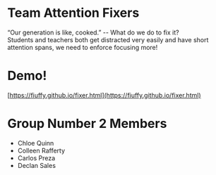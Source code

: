 # Team Attention Fixers
“Our generation is like, cooked.” -- 
What do we do to fix it?<br>
Students and teachers both get distracted very easily and have short attention spans, we need to enforce focusing more!

# Demo!
[https://fiuffy.github.io/fixer.html](https://fiuffy.github.io/fixer.html)

# Group Number 2 Members
- Chloe Quinn
- Colleen Rafferty
- Carlos Preza
- Declan Sales
